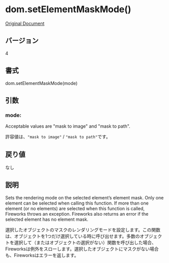 # dom.setElementMaskMode()

[Original Document](http://help.adobe.com/en_US/fireworks/cs/extend/WS5b3ccc516d4fbf351e63e3d1183c94856c-7a6a.html)

## バージョン

4

## 書式

dom.setElementMaskMode(mode)

## 引数

### mode:

Acceptable values are "mask to image" and "mask to path". 

許容値は、```"mask to image"``` / ```"mask to path"```です。

## 戻り値

なし

## 説明

Sets the rendering mode on the selected element’s element mask. Only one element can be selected when calling this function. If more than one element (or no elements) are selected when this function is called, Fireworks throws an exception. Fireworks also returns an error if the selected element has no element mask.

選択したオブジェクトのマスクのレンダリングモードを設定します。この関数は、オブジェクトを1つだけ選択している時に呼び出せます。多数のオブジェクトを選択して（またはオブジェクトの選択がない）関数を呼び出した場合、Fireworksは例外をスローします。選択したオブジェクトにマスクがない場合も、Fireworksはエラーを返します。
